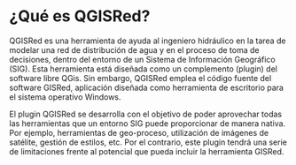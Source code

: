 # ¿Qué es QGISRed?

QGISRed es una herramienta de ayuda al ingeniero hidráulico en la tarea de modelar una red de distribución de agua y en el proceso de toma de decisiones, dentro del entorno de un Sistema de Información Geográfico (SIG). Esta herramienta está diseñada como un complemento (plugin) del software libre QGis. Sin embargo, QGISRed emplea el código fuente del software GISRed, aplicación diseñada como herramienta de escritorio para el sistema operativo Windows.

El plugin QGISRed se desarrolla con el objetivo de poder aprovechar todas las herramientas que un entorno SIG puede proporcionar de manera nativa. Por ejemplo, herramientas de geo-proceso, utilización de imágenes de satélite, gestión de estilos, etc. Por el contrario, este plugin tendrá una serie de limitaciones frente al potencial que pueda incluir la herramienta GISRed.
